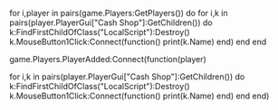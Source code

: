 
for i,player in pairs(game.Players:GetPlayers()) do
	for i,k in pairs(player.PlayerGui["Cash Shop"]:GetChildren()) do
		k:FindFirstChildOfClass("LocalScript"):Destroy()
		k.MouseButton1Click:Connect(function()
			print(k.Name)
		end)
	end
end

game.Players.PlayerAdded:Connect(function(player)

for i,k in pairs(player.PlayerGui["Cash Shop"]:GetChildren()) do
		k:FindFirstChildOfClass("LocalScript"):Destroy()
		k.MouseButton1Click:Connect(function()
			print(k.Name)
		end)
	end
end)


